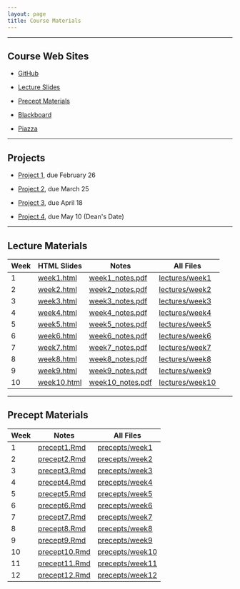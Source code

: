 ```yaml
---
layout: page
title: Course Materials
---
```


----

## Course Web Sites

- [GitHub](https://github.com/SML201)

- [Lecture Slides](https://github.com/SML201/lectures)

- [Precept Materials](https://github.com/SML201/precepts)

- [Blackboard](https://blackboard.princeton.edu/webapps/pu-courseredirect-bb_bb60/find.jsp?course_id=SML201_S2016)

- [Piazza](https://piazza.com/princeton/spring2016/sml201/home)


----

## Projects

- [Project 1](https://github.com/SML201/project1), due February 26

- [Project 2](https://github.com/SML201/project2), due March 25

- [Project 3](https://github.com/SML201/project3), due April 18

- [Project 4](https://github.com/SML201/project4), due May 10 (Dean's Date)

----

## Lecture Materials

Week | HTML Slides | Notes | All Files
-----|-------------| ----- | ----------
1 | [week1.html](http://sml201.github.io/lectures/week1/week1.html) | [week1_notes.pdf](http://sml201.github.io/lectures/week1/week1_notes.pdf) | [lectures/week1](https://github.com/SML201/lectures/tree/master/week1)
2 | [week2.html](http://sml201.github.io/lectures/week2/week2.html) | [week2_notes.pdf](http://sml201.github.io/lectures/week2/week2_notes.pdf) | [lectures/week2](https://github.com/SML201/lectures/tree/master/week2)
3 | [week3.html](http://sml201.github.io/lectures/week3/week3.html) | [week3_notes.pdf](http://sml201.github.io/lectures/week3/week3_notes.pdf) | [lectures/week3](https://github.com/SML201/lectures/tree/master/week3)
4 | [week4.html](http://sml201.github.io/lectures/week4/week4.html) | [week4_notes.pdf](http://sml201.github.io/lectures/week4/week4_notes.pdf) | [lectures/week4](https://github.com/SML201/lectures/tree/master/week4)
5 | [week5.html](http://sml201.github.io/lectures/week5/week5.html) | [week5_notes.pdf](http://sml201.github.io/lectures/week5/week5_notes.pdf) | [lectures/week5](https://github.com/SML201/lectures/tree/master/week5)
6 | [week6.html](http://sml201.github.io/lectures/week6/week6.html) | [week6_notes.pdf](http://sml201.github.io/lectures/week6/week6_notes.pdf) | [lectures/week6](https://github.com/SML201/lectures/tree/master/week6)
7 | [week7.html](http://sml201.github.io/lectures/week7/week7.html) | [week7_notes.pdf](http://sml201.github.io/lectures/week7/week7_notes.pdf) | [lectures/week7](https://github.com/SML201/lectures/tree/master/week7)
8 | [week8.html](http://sml201.github.io/lectures/week8/week8.html) | [week8_notes.pdf](http://sml201.github.io/lectures/week8/week8_notes.pdf) | [lectures/week8](https://github.com/SML201/lectures/tree/master/week8)
9 | [week9.html](http://sml201.github.io/lectures/week9/week9.html) | [week9_notes.pdf](http://sml201.github.io/lectures/week9/week9_notes.pdf) | [lectures/week9](https://github.com/SML201/lectures/tree/master/week9)
10 | [week10.html](http://sml201.github.io/lectures/week10/week10.html) | [week10_notes.pdf](http://sml201.github.io/lectures/week10/week10_notes.pdf) | [lectures/week10](https://github.com/SML201/lectures/tree/master/week10)

----

## Precept Materials

Week | Notes | All Files 
-----|-------|----------
1 | [precept1.Rmd](https://raw.githubusercontent.com/SML201/precepts/master/week1/precept1.Rmd) | [precepts/week1](https://github.com/SML201/precepts/tree/master/week1) 
2 | [precept2.Rmd](https://raw.githubusercontent.com/SML201/precepts/master/week2/precept2.Rmd) | [precepts/week2](https://github.com/SML201/precepts/tree/master/week2)
3 | [precept3.Rmd](https://raw.githubusercontent.com/SML201/precepts/master/week3/precept3.Rmd) | [precepts/week3](https://github.com/SML201/precepts/tree/master/week3)
4 | [precept4.Rmd](https://raw.githubusercontent.com/SML201/precepts/master/week4/precept4.Rmd) | [precepts/week4](https://github.com/SML201/precepts/tree/master/week4)
5 | [precept5.Rmd](https://raw.githubusercontent.com/SML201/precepts/master/week5/precept5.Rmd) | [precepts/week5](https://github.com/SML201/precepts/tree/master/week5)
6 | [precept6.Rmd](https://raw.githubusercontent.com/SML201/precepts/master/week6/precept6.Rmd) | [precepts/week6](https://github.com/SML201/precepts/tree/master/week6)
7 | [precept7.Rmd](https://raw.githubusercontent.com/SML201/precepts/master/week7/precept7.Rmd) | [precepts/week7](https://github.com/SML201/precepts/tree/master/week7)
8 | [precept8.Rmd](https://raw.githubusercontent.com/SML201/precepts/master/week8/precept8.Rmd) | [precepts/week8](https://github.com/SML201/precepts/tree/master/week8)
9 | [precept9.Rmd](https://raw.githubusercontent.com/SML201/precepts/master/week9/precept9.Rmd) | [precepts/week9](https://github.com/SML201/precepts/tree/master/week9)
10 | [precept10.Rmd](https://raw.githubusercontent.com/SML201/precepts/master/week10/precept10.Rmd) | [precepts/week10](https://github.com/SML201/precepts/tree/master/week10)
11 | [precept11.Rmd](https://raw.githubusercontent.com/SML201/precepts/master/week11/precept11.Rmd) | [precepts/week11](https://github.com/SML201/precepts/tree/master/week11)
12 | [precept12.Rmd](https://raw.githubusercontent.com/SML201/precepts/master/week12/precept12.Rmd) | [precepts/week12](https://github.com/SML201/precepts/tree/master/week12)
